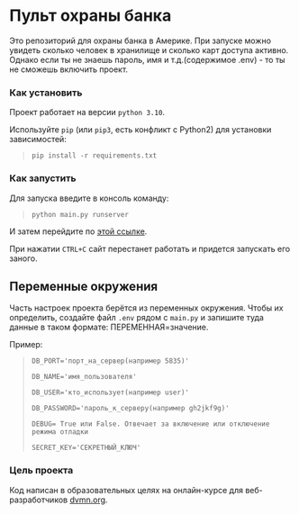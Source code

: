 # Пульт охраны банка
Это репозиторий для охраны банка в Америке. При запуске можно увидеть сколько человек в хранилище и сколько карт доступа активно. Однако если ты не знаешь пароль, имя и т.д.(содержимое .env) - то ты не сможешь включить проект.

### Как установить
Проект работает на версии `python 3.10`.

Используйте `pip` (или `pip3`, есть конфликт с Python2) для установки зависимостей:

>```
>pip install -r requirements.txt
>```

### Как запустить
Для запуска введите в консоль команду:

>```
>python main.py runserver
>```

И затем перейдите по [этой ссылке](http://127.0.0.1:8000/storage_information).

При нажатии `CTRL+C` сайт перестанет работать и придется запускать его заного.

## Переменные окружения

Часть настроек проекта берётся из переменных окружения. Чтобы их определить, создайте файл `.env` рядом с `main.py` и запишите туда данные в таком формате: ПЕРЕМЕННАЯ=значение.

Пример:

>```
>DB_PORT='порт_на_сервер(например 5835)'
>
>DB_NAME='имя_пользователя'
>
>DB_USER='кто_использует(например user)'
>
>DB_PASSWORD='пароль_к_серверу(например gh2jkf9g)'
>
>DEBUG= True или False. Отвечает за включение или отключение режима отладки
>
>SECRET_KEY='СЕКРЕТНЫЙ_КЛЮЧ'
>```

### Цель проекта
Код написан в образовательных целях на онлайн-курсе для веб-разработчиков [dvmn.org](https://dvmn.org/).
